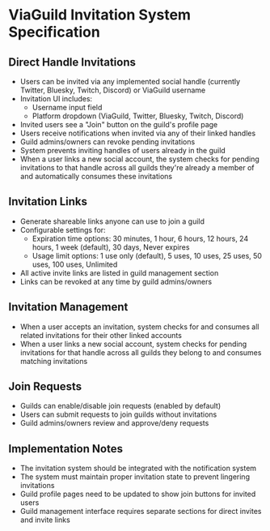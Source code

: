 # ViaGuild Invitation System Specification

## Direct Handle Invitations
- Users can be invited via any implemented social handle (currently Twitter, Bluesky, Twitch, Discord) or ViaGuild username
- Invitation UI includes:
  - Username input field
  - Platform dropdown (ViaGuild, Twitter, Bluesky, Twitch, Discord)
- Invited users see a "Join" button on the guild's profile page
- Users receive notifications when invited via any of their linked handles
- Guild admins/owners can revoke pending invitations
- System prevents inviting handles of users already in the guild
- When a user links a new social account, the system checks for pending invitations to that handle across all guilds they're already a member of and automatically consumes these invitations

## Invitation Links
- Generate shareable links anyone can use to join a guild
- Configurable settings for:
  - Expiration time options: 30 minutes, 1 hour, 6 hours, 12 hours, 24 hours, 1 week (default), 30 days, Never expires
  - Usage limit options: 1 use only (default), 5 uses, 10 uses, 25 uses, 50 uses, 100 uses, Unlimited
- All active invite links are listed in guild management section
- Links can be revoked at any time by guild admins/owners

## Invitation Management
- When a user accepts an invitation, system checks for and consumes all related invitations for their other linked accounts
- When a user links a new social account, system checks for pending invitations for that handle across all guilds they belong to and consumes matching invitations

## Join Requests
- Guilds can enable/disable join requests (enabled by default)
- Users can submit requests to join guilds without invitations
- Guild admins/owners review and approve/deny requests

## Implementation Notes
- The invitation system should be integrated with the notification system
- The system must maintain proper invitation state to prevent lingering invitations
- Guild profile pages need to be updated to show join buttons for invited users
- Guild management interface requires separate sections for direct invites and invite links

